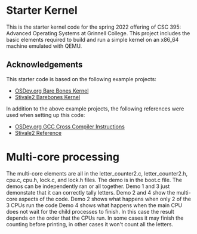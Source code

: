 # Starter Kernel

This is the starter kernel code for the spring 2022 offering of CSC 395: Advanced Operating Systems at Grinnell College. This project includes the basic elements required to build and run a simple kernel on an x86_64 machine emulated with QEMU.

## Acknowledgements

This starter code is based on the following example projects:

- [OSDev.org Bare Bones Kernel](https://wiki.osdev.org/Bare_bones)
- [Stivale2 Barebones Kernel](https://github.com/stivale/stivale2-barebones)

In addition to the above example projects, the following references were used when setting up this code:

- [OSDev.org GCC Cross Compiler Instructions](https://wiki.osdev.org/GCC_Cross-Compiler)
- [Stivale2 Reference](https://github.com/stivale/stivale/blob/master/STIVALE2.md)

# Multi-core processing

The multi-core elements are all in the letter_counter2.c, letter_counter2.h, cpu.c, cpu.h, lock.c, and lock.h files.
The demo is in the boot.c file. The demos can be independently ran or all together.
Demo 1 and 3 just demonstate that it can correctly tally letters.
Demo 2 and 4 show the multi-core aspects of the code. Demo 2 shows what happens when only 2 of the 3 CPUs run the code
Demo 4 shows what happens when the main CPU does not wait for the child processes to finish. In this case the result depends
on the order that the CPUs run. In some cases it may finish the counting before printing, in other cases it won't count all the letters.
